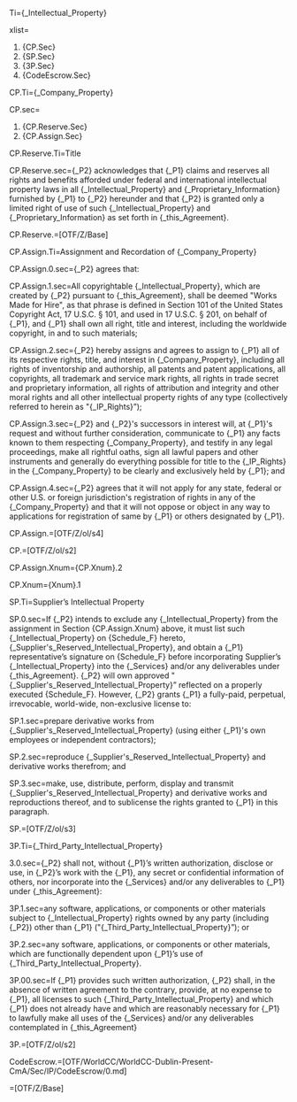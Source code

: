 Ti={_Intellectual_Property}

xlist=<ol><li>{CP.Sec}</li><li>{SP.Sec}</li><li>{3P.Sec}</li><li>{CodeEscrow.Sec}</li></ol>

CP.Ti={_Company_Property}

CP.sec=<ol><li>{CP.Reserve.Sec}</li><li>{CP.Assign.Sec}</li></ol>

CP.Reserve.Ti=Title

CP.Reserve.sec={_P2} acknowledges that {_P1} claims and reserves all rights and benefits afforded under federal and international intellectual property laws in all {_Intellectual_Property} and {_Proprietary_Information} furnished by {_P1} to {_P2} hereunder and that {_P2} is granted only a limited right of use of such {_Intellectual_Property} and {_Proprietary_Information} as set forth in {_this_Agreement}.

CP.Reserve.=[OTF/Z/Base]


CP.Assign.Ti=Assignment and Recordation of {_Company_Property}

CP.Assign.0.sec={_P2} agrees that:

CP.Assign.1.sec=All copyrightable {_Intellectual_Property}, which are created by {_P2} pursuant to {_this_Agreement}, shall be deemed "Works Made for Hire", as that phrase is defined in Section 101 of the United States Copyright Act, 17 U.S.C. § 101, and used in 17 U.S.C. § 201, on behalf of {_P1}, and {_P1} shall own all right, title and interest, including the worldwide copyright, in and to such materials;

CP.Assign.2.sec={_P2} hereby assigns and agrees to assign to {_P1} all of its respective rights, title, and interest in {_Company_Property}, including all rights of inventorship and authorship, all patents and patent applications, all copyrights, all trademark and service mark rights, all rights in trade secret and proprietary information, all rights of attribution and integrity and other moral rights and all other intellectual property rights of any type (collectively referred to herein as "{_IP_Rights}”);

CP.Assign.3.sec={_P2} and {_P2}'s successors in interest will, at {_P1}'s request and without further consideration, communicate to {_P1} any facts known to them respecting {_Company_Property}, and testify in any legal proceedings, make all rightful oaths, sign all lawful papers and other instruments and generally do everything possible for title to the {_IP_Rights} in the {_Company_Property} to be clearly and exclusively held by {_P1}; and

CP.Assign.4.sec={_P2} agrees that it will not apply for any state, federal or other U.S. or foreign jurisdiction's registration of rights in any of the {_Company_Property} and that it will not oppose or object in any way to applications for registration of same by {_P1} or others designated by {_P1}.

CP.Assign.=[OTF/Z/ol/s4]

CP.=[OTF/Z/ol/s2]

CP.Assign.Xnum={CP.Xnum}.2

CP.Xnum={Xnum}.1


SP.Ti=Supplier’s Intellectual Property

SP.0.sec=If {_P2} intends to exclude any {_Intellectual_Property} from the assignment in Section {CP.Assign.Xnum} above, it must list such {_Intellectual_Property} on {Schedule_F} hereto, {_Supplier's_Reserved_Intellectual_Property}, and obtain a {_P1} representative’s signature on {Schedule_F} before incorporating Supplier’s {_Intellectual_Property} into the {_Services} and/or any deliverables under {_this_Agreement}. {_P2} will own approved "{_Supplier's_Reserved_Intellectual_Property}” reflected on a properly executed {Schedule_F}. However, {_P2} grants {_P1} a fully-paid, perpetual, irrevocable, world-wide, non-exclusive license to: 

SP.1.sec=prepare derivative works from {_Supplier's_Reserved_Intellectual_Property} (using either {_P1}'s own employees or independent contractors);

SP.2.sec=reproduce {_Supplier's_Reserved_Intellectual_Property} and derivative works therefrom; and

SP.3.sec=make, use, distribute, perform, display and transmit {_Supplier's_Reserved_Intellectual_Property} and derivative works and reproductions thereof, and to sublicense the rights granted to {_P1} in this paragraph.

SP.=[OTF/Z/ol/s3]


3P.Ti={_Third_Party_Intellectual_Property}

3.0.sec={_P2} shall not, without {_P1}’s written authorization, disclose or use, in {_P2}’s work with the {_P1}, any secret or confidential information of others, nor incorporate into the {_Services} and/or any deliverables to {_P1} under {_this_Agreement}:

3P.1.sec=any software, applications, or components or other materials subject to {_Intellectual_Property} rights owned by any party (including {_P2}) other than {_P1} ("{_Third_Party_Intellectual_Property}”); or

3P.2.sec=any software, applications, or components or other materials, which are functionally dependent upon {_P1}’s use of {_Third_Party_Intellectual_Property}.

3P.00.sec=If {_P1} provides such written authorization, {_P2} shall, in the absence of written agreement to the contrary, provide, at no expense to {_P1}, all licenses to such {_Third_Party_Intellectual_Property} and which {_P1} does not already have and which are reasonably necessary for {_P1} to lawfully make all uses of the {_Services} and/or any deliverables contemplated in {_this_Agreement}

3P.=[OTF/Z/ol/s2]

CodeEscrow.=[OTF/WorldCC/WorldCC-Dublin-Present-CmA/Sec/IP/CodeEscrow/0.md]

=[OTF/Z/Base]
